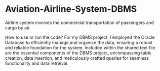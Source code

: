 # Aviation-Airline-System-DBMS

Airline system involves the commercial transportation of passengers and cargo by air.

How to use or run the code?
For my DBMS project, I employed the Oracle Database to efficiently manage and organize the data, ensuring a robust and reliable foundation for the system.
Included within the shared text file are the essential components of the DBMS project, encompassing table creation, data insertion, and meticulously crafted queries for seamless functionality and data retrieval.
